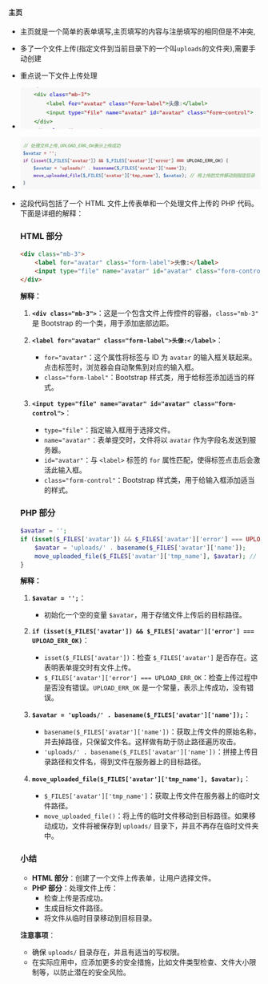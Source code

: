 #### 主页

- 主页就是一个简单的表单填写,主页填写的内容与注册填写的相同但是不冲突,

- 多了一个文件上传(指定文件到当前目录下的一个叫``uploads``的文件夹),需要手动创建

- 重点说一下文件上传处理

- ![image-20240814151125374](.\assets\image-20240814151125374.png)

- ![image-20240814151203866](.\assets\image-20240814151203866.png)

- 这段代码包括了一个 HTML 文件上传表单和一个处理文件上传的 PHP 代码。下面是详细的解释：

  ### HTML 部分

  ```html
  <div class="mb-3">
      <label for="avatar" class="form-label">头像:</label>
      <input type="file" name="avatar" id="avatar" class="form-control">
  </div>
  ```

  **解释：**

  1. **`<div class="mb-3">`**：这是一个包含文件上传控件的容器，`class="mb-3"` 是 Bootstrap 的一个类，用于添加底部边距。

  2. **`<label for="avatar" class="form-label">头像:</label>`**：
     - `for="avatar"`：这个属性将标签与 ID 为 `avatar` 的输入框关联起来。点击标签时，浏览器会自动聚焦到对应的输入框。
     - `class="form-label"`：Bootstrap 样式类，用于给标签添加适当的样式。

  3. **`<input type="file" name="avatar" id="avatar" class="form-control">`**：
     - `type="file"`：指定输入框用于选择文件。
     - `name="avatar"`：表单提交时，文件将以 `avatar` 作为字段名发送到服务器。
     - `id="avatar"`：与 `<label>` 标签的 `for` 属性匹配，使得标签点击后会激活此输入框。
     - `class="form-control"`：Bootstrap 样式类，用于给输入框添加适当的样式。

  ### PHP 部分

  ```php
  $avatar = '';
  if (isset($_FILES['avatar']) && $_FILES['avatar']['error'] === UPLOAD_ERR_OK) {
      $avatar = 'uploads/' . basename($_FILES['avatar']['name']);
      move_uploaded_file($_FILES['avatar']['tmp_name'], $avatar); // 将上传的文件移动到指定目录
  }
  ```

  **解释：**

  1. **`$avatar = '';`**：
     - 初始化一个空的变量 `$avatar`，用于存储文件上传后的目标路径。

  2. **`if (isset($_FILES['avatar']) && $_FILES['avatar']['error'] === UPLOAD_ERR_OK)`**：
     - `isset($_FILES['avatar'])`：检查 `$_FILES['avatar']` 是否存在。这表明表单提交时有文件上传。
     - `$_FILES['avatar']['error'] === UPLOAD_ERR_OK`：检查上传过程中是否没有错误。`UPLOAD_ERR_OK` 是一个常量，表示上传成功，没有错误。

  3. **`$avatar = 'uploads/' . basename($_FILES['avatar']['name']);`**：
     - `basename($_FILES['avatar']['name'])`：获取上传文件的原始名称，并去掉路径，只保留文件名。这样做有助于防止路径遍历攻击。
     - `'uploads/' . basename($_FILES['avatar']['name'])`：拼接上传目录路径和文件名，得到文件在服务器上的目标路径。

  4. **`move_uploaded_file($_FILES['avatar']['tmp_name'], $avatar);`**：
     - `$_FILES['avatar']['tmp_name']`：获取上传文件在服务器上的临时文件路径。
     - `move_uploaded_file()`：将上传的临时文件移动到目标路径。如果移动成功，文件将被保存到 `uploads/` 目录下，并且不再存在临时文件夹中。

  ### 小结

  - **HTML 部分**：创建了一个文件上传表单，让用户选择文件。
  - **PHP 部分**：处理文件上传：
    - 检查上传是否成功。
    - 生成目标文件路径。
    - 将文件从临时目录移动到目标目录。

  **注意事项**：

  - 确保 `uploads/` 目录存在，并且有适当的写权限。
  - 在实际应用中，应添加更多的安全措施，比如文件类型检查、文件大小限制等，以防止潜在的安全风险。

